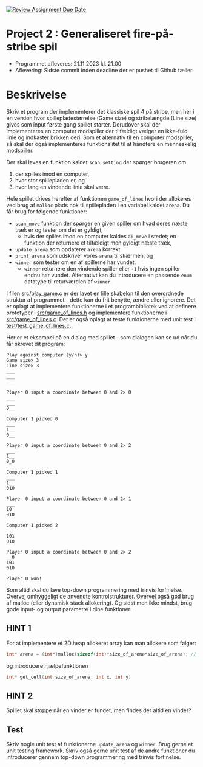 [![Review Assignment Due Date](https://classroom.github.com/assets/deadline-readme-button-24ddc0f5d75046c5622901739e7c5dd533143b0c8e959d652212380cedb1ea36.svg)](https://classroom.github.com/a/9871cVjC)
# Project 2 : Generaliseret fire-på-stribe spil
- Programmet afleveres: 21.11.2023 kl. 21.00
- Aflevering: Sidste commit inden deadline der er pushet til Github tæller

# Beskrivelse
Skriv et program der implementerer det klassiske spil 4 på stribe, men her i en version hvor spillepladestørrelse (Game size) og stribelængde (Line size) gives som input første gang spillet starter.
Derudover skal der implementeres en computer modspiller der tilfældigt vælger en ikke-fuld linie og indkaster brikken deri.
Som et alternativ til en computer modspiller, så skal der også implementeres funktionalitet til at håndtere en menneskelig modspiller.

Der skal laves en funktion kaldet `scan_setting` der spørger brugeren om
1) der spilles imod en computer,
2) hvor stor spillepladen er, og
3) hvor lang en vindende linie skal være.

Hele spillet drives herefter af funktionen `game_of_lines` hvori der allokeres ved brug af `malloc` plads nok til spillepladen i en variabel kaldet `arena`. 
Du får brug for følgende funktioner:
- `scan_move` funktion der spørger en given spiller om hvad deres næste træk er og tester om det er gyldigt,
  - hvis der spilles imod en computer kaldes `ai_move` i stedet; en funktion der returnere et tilfældigt men gyldigt næste træk,
- `update_arena` som opdaterer `arena` korrekt, 
- `print_arena` som udskriver vores `arena` til skærmen, og
- `winner` som tester om en af spillerne har vundet. 
  - `winner` returnere den vindende spiller eller `-1` hvis ingen spiller endnu har vundet. Alternativt kan du introducere en passende `enum` datatype til returværdien af `winner`.  

I filen [src/play_game.c](src/play_game.c) er der lavet en lille skabelon til den overordnede struktur af programmet - dette kan du frit benytte, ændre eller ignorere.
Det er oplagt at implementere funktionerne i et programbibliotek ved at definere prototyper i [src/game_of_lines.h](src/game_of_lines.h) og implementere funktionerne i [src/game_of_lines.c](src/game_of_lines.c). 
Det er også oplagt at teste funktionerne med unit test i [test/test_game_of_lines.c](test/test_game_of_lines.c). 

Her er et eksempel på en dialog med spillet - som dialogen kan se ud når du får skrevet dit program:

```shell
Play against computer (y/n)> y
Game size> 3
Line size> 3
___
___
___

Player 0 input a coordinate between 0 and 2> 0
___
___
0__

Computer 1 picked 0
___
1__
0__

Player 0 input a coordinate between 0 and 2> 2
___
1__
0_0

Computer 1 picked 1
___
1__
010

Player 0 input a coordinate between 0 and 2> 1
___
10_
010

Computer 1 picked 2
___
101
010

Player 0 input a coordinate between 0 and 2> 2
__0
101
010

Player 0 won!
```

Som altid skal du lave top-down programmering med trinvis forfinelse. 
Overvej omhyggeligt de anvendte kontrolstrukturer. 
Overvej også god brug af malloc (eller dynamisk stack allokering). 
Og sidst men ikke mindst, brug gode input- og output parametre i dine funktioner.


## HINT 1
For at implementere et 2D heap allokeret array kan man allokere som følger:
```c
int* arena = (int*)malloc(sizeof(int)*size_of_arena*size_of_arena); // the arena is quadratic, i.e. 
```
og introducere hjælpefunktionen
```c
int* get_cell(int size_of_arena, int x, int y)
```

## HINT 2
Spillet skal stoppe når en vinder er fundet, men findes der altid en vinder? 

## Test
Skriv nogle unit test af funktionerne `update_arena` og `winner`.
Brug gerne et unit testing framework.
Skriv også gerne unit test af de andre funktioner du introducerer gennem top-down programmering med trinvis forfinelse. 

